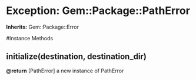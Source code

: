 # Exception: Gem::Package::PathError
**Inherits:** Gem::Package::Error
    




#Instance Methods
## initialize(destination, destination_dir) [](#method-i-initialize)

**@return** [PathError] a new instance of PathError


